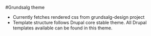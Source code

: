 #Grundsalg theme
- Currently fetches rendered css from grundsalg-design project
- Template structure follows Drupal core stable theme. All Drupal templates available can be found in this theme.